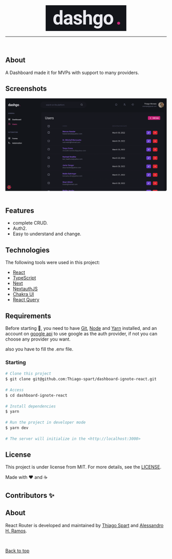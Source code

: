 <div align="center" id="top">
  <img src=".github/readme-logo.png" alt="Dashgo's logo" />
</div>

<hr/>
<br>

## About

A Dashboard made it for MVPs with support to many providers.

## Screenshots

<div align="center" id="top">
  <img src=".github/page-example.png" alt="CRUD Page" />
</div>
<br/>

## Features

- complete CRUD.
- Auth2.
- Easy to understand and change.

## Technologies

The following tools were used in this project:

- [React](https://pt-br.reactjs.org/)
- [TypeScript](https://typescriptlang.org/)
- [Next](https://nextjs.org)
- [NextauthJS](https://next-auth.js.org)
- [Chakra UI](https://chakra-ui.com)
- [React Query](https://react-query.tanstack.com)

## Requirements

Before starting 🏁, you need to have [Git](https://git-scm.com), [Node](https://nodejs.org/en/) and [Yarn](https://yarnpkg.com) installed, and an account on [google api](https://cloud.google.com/google/api) to use google as the auth provider, if not you can choose any provider you want.

also you have to fill the .env file.

### Starting

```bash
# Clone this project
$ git clone git@github.com:Thiago-spart/dashboard-ignote-react.git

# Access
$ cd dashboard-ignote-react

# Install dependencies
$ yarn

# Run the project in developer mode
$ yarn dev

# The server will initialize in the <http://localhost:3000>
```

## License

This project is under license from MIT. For more details, see the [LICENSE](LICENSE).

Made with ❤️ and ☕

## Contributors ✨

## About

React Router is developed and maintained by [Thiago Spart](https://github.com/Thiago-spart) and [Alessandro H. Ramos](https://github.com/aleessandrohr).

&#xa0;

<a href="#top">Back to top</a>

